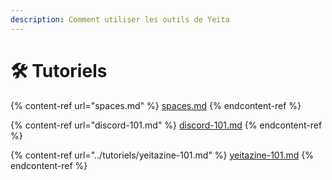 ```yaml
---
description: Comment utiliser les outils de Yeita
---
```


# 🛠️ Tutoriels

{% content-ref url="spaces.md" %}
[spaces.md](spaces.md)
{% endcontent-ref %}

{% content-ref url="discord-101.md" %}
[discord-101.md](discord-101.md)
{% endcontent-ref %}

{% content-ref url="../tutoriels/yeitazine-101.md" %}
[yeitazine-101.md](../tutoriels/yeitazine-101.md)
{% endcontent-ref %}

